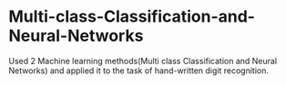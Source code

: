 # Multi-class-Classification-and-Neural-Networks
Used 2 Machine learning methods(Multi class Classification and Neural Networks)
and applied it to the task of hand-written digit recognition.
